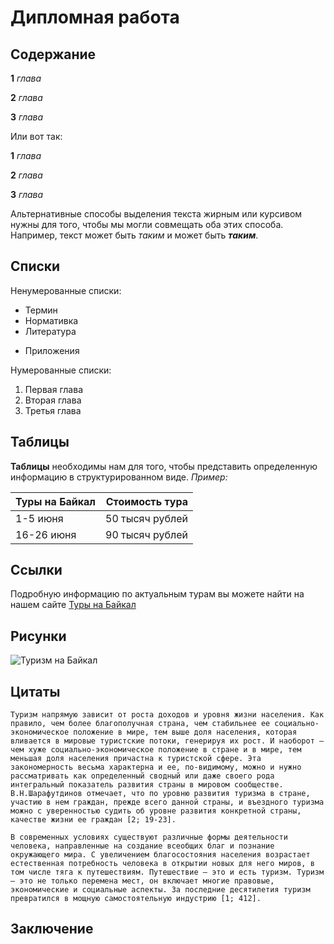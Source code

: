 # Дипломная работа

## Содержание

**1** *глава*

**2** *глава*

**3** *глава*

Или вот так:

__1__ _глава_

__2__ _глава_

__3__ _глава_

Альтернативные способы выделения текста жирным или курсивом нужны для того, чтобы мы могли совмещать оба этих способа. Например, текст может быть _таким_ и может быть _**таким**_.


## Списки

Ненумерованные списки:

* Термин
* Нормативка
* Литература
+ Приложения

Нумерованные списки:

1. Первая глава
2. Вторая глава
3. Третья глава

## Таблицы

**Таблицы** необходимы нам для того, чтобы представить определенную информацию в структурированном виде. *Пример:*

| Туры на Байкал | Стоимость тура |
| :------------- | -------------: |
| 1-5 июня | 50 тысяч рублей |
| 16-26 июня | 90 тысяч рублей |

## Ссылки

Подробную информацию по актуальным турам вы можете найти на нашем сайте [Туры на Байкал](https://www.baikalika.ru/)

## Рисунки

![Туризм на Байкал](1649121110_25-vsegda-pomnim-com-p-priroda-baikala-foto-26.jpg)

## Цитаты

``Туризм напрямую зависит от роста доходов и уровня жизни населения. Как правило, чем более благополучная страна, чем стабильнее ее социально-экономическое положение в мире, тем выше доля населения, которая вливается в мировые туристские потоки, генерируя их рост. И наоборот — чем хуже социально-экономическое положение в стране и в мире, тем меньшая доля населения причастна к туристской сфере. Эта закономерность весьма характерна и ее, по-видимому, можно и нужно рассматривать как определенный сводный или даже своего рода интегральный показатель развития страны в мировом сообществе. В.Н.Шарафутдинов отмечает, что по уровню развития туризма в стране, участию в нем граждан, прежде всего данной страны, и въездного туризма можно с уверенностью судить об уровне развития конкретной страны, качестве жизни ее граждан [2; 19-23].``

``В современных условиях существуют различные формы деятельности человека, направленные на создание всеобщих благ и познание окружающего мира. С увеличением благосостояния населения возрастает естественная потребность человека в открытии новых для него миров, в том числе тяга к путешествиям. Путешествие — это и есть туризм. Туризм — это не только перемена мест, он включает многие правовые, экономические и социальные аспекты. За последние десятилетия туризм превратился в мощную самостоятельную индустрию [1; 412].``

## Заключение